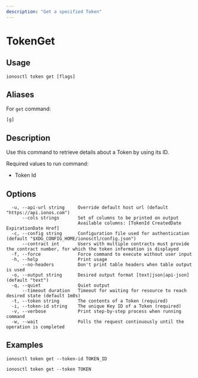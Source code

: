 ```yaml
---
description: "Get a specified Token"
---
```


# TokenGet

## Usage

```text
ionosctl token get [flags]
```

## Aliases

For `get` command:

```text
[g]
```

## Description

Use this command to retrieve details about a Token by using its ID.

Required values to run command:

* Token Id

## Options

```text
  -u, --api-url string     Override default host url (default "https://api.ionos.com")
      --cols strings       Set of columns to be printed on output 
                           Available columns: [TokenId CreatedDate ExpirationDate Href]
  -c, --config string      Configuration file used for authentication (default "$XDG_CONFIG_HOME/ionosctl/config.json")
      --contract int       Users with multiple contracts must provide the contract number, for which the token information is displayed
  -f, --force              Force command to execute without user input
  -h, --help               Print usage
      --no-headers         Don't print table headers when table output is used
  -o, --output string      Desired output format [text|json|api-json] (default "text")
  -q, --quiet              Quiet output
      --timeout duration   Timeout for waiting for resource to reach desired state (default 1m0s)
  -t, --token string       The contents of a Token (required)
  -i, --token-id string    The unique Key ID of a Token (required)
  -v, --verbose            Print step-by-step process when running command
  -w, --wait               Polls the request continuously until the operation is completed
```

## Examples

```text
ionosctl token get --token-id TOKEN_ID

ionosctl token get --token TOKEN
```


